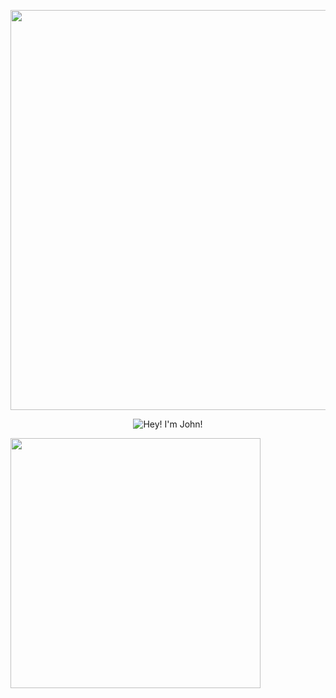 <p align="center">
  <img src="https://hackaday.com/wp-content/uploads/2020/07/spinning-donut-featured.gif" width="640">
</p>
<p align="center">
  <img src="https://readme-typing-svg.herokuapp.com?font=Fira+Code&weight=500&size=32&duration=2000&pause=2000&color=bd6e94&center=true&vCenter=true&multiline=true&width=700&height=80&lines=Hi+there,+I'm+John!" alt="Hey! I'm John!">
</p>


<img src="https://raw.githubusercontent.com/Anmol-Baranwal/Cool-GIFs-For-GitHub/main/code.gif" width="400">


